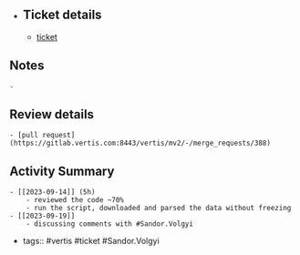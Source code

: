 - ## Ticket details
	- [ticket](https://gitlab.vertis.com:8443/vertis/mv2/-/issues/6870)
## Notes
	-
## Review details
	- [pull request](https://gitlab.vertis.com:8443/vertis/mv2/-/merge_requests/388)
## Activity Summary
	- [[2023-09-14]] (5h)
		- reviewed the code ~70%
		- run the script, downloaded and parsed the data without freezing
	- [[2023-09-19]]
		- discussing comments with #Sandor.Volgyi
- tags:: #vertis #ticket #Sandor.Volgyi
